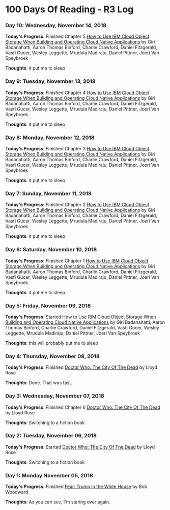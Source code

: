 # 100 Days Of Reading - R3 Log

### Day 10: Wednesday, November 14, 2018

**Today's Progress**:  Finished Chapter 5 [How to Use IBM Cloud Object Storage When Building and Operating Cloud Native Applications](http://www.redbooks.ibm.com/abstracts/redp5491.html?Open) by Giri Badanahatti, Aaron Thomas Binford, Charlie Crawford, Daniel Fitzgerald, Vasfi Gucer, Wesley Leggette, Mrudula Madiraju, Daniel Pittner, Joeri Van Speybroek

**Thoughts**:  it put me to sleep

### Day 9: Tuesday, November 13, 2018

**Today's Progress**:  Finished Chapter 4 [How to Use IBM Cloud Object Storage When Building and Operating Cloud Native Applications](http://www.redbooks.ibm.com/abstracts/redp5491.html?Open) by Giri Badanahatti, Aaron Thomas Binford, Charlie Crawford, Daniel Fitzgerald, Vasfi Gucer, Wesley Leggette, Mrudula Madiraju, Daniel Pittner, Joeri Van Speybroek

**Thoughts**:  it put me to sleep

### Day 8: Monday, November 12, 2018

**Today's Progress**:  Finished Chapter 3 [How to Use IBM Cloud Object Storage When Building and Operating Cloud Native Applications](http://www.redbooks.ibm.com/abstracts/redp5491.html?Open) by Giri Badanahatti, Aaron Thomas Binford, Charlie Crawford, Daniel Fitzgerald, Vasfi Gucer, Wesley Leggette, Mrudula Madiraju, Daniel Pittner, Joeri Van Speybroek

**Thoughts**:  it put me to sleep

### Day 7: Sunday, November 11, 2018

**Today's Progress**:  Finished Chapter 2 [How to Use IBM Cloud Object Storage When Building and Operating Cloud Native Applications](http://www.redbooks.ibm.com/abstracts/redp5491.html?Open) by Giri Badanahatti, Aaron Thomas Binford, Charlie Crawford, Daniel Fitzgerald, Vasfi Gucer, Wesley Leggette, Mrudula Madiraju, Daniel Pittner, Joeri Van Speybroek

**Thoughts**:  it put me to sleep

### Day 6: Saturday, November 10, 2018

**Today's Progress**:  Finished Chapter 1 [How to Use IBM Cloud Object Storage When Building and Operating Cloud Native Applications](http://www.redbooks.ibm.com/abstracts/redp5491.html?Open) by Giri Badanahatti, Aaron Thomas Binford, Charlie Crawford, Daniel Fitzgerald, Vasfi Gucer, Wesley Leggette, Mrudula Madiraju, Daniel Pittner, Joeri Van Speybroek

**Thoughts**:  it put me to sleep

### Day 5: Friday, November 09, 2018

**Today's Progress**:  Started [How to Use IBM Cloud Object Storage When Building and Operating Cloud Native Applications](http://www.redbooks.ibm.com/abstracts/redp5491.html?Open) by Giri Badanahatti, Aaron Thomas Binford, Charlie Crawford, Daniel Fitzgerald, Vasfi Gucer, Wesley Leggette, Mrudula Madiraju, Daniel Pittner, Joeri Van Speybroek

**Thoughts**:  this will probably put me to sleep 

### Day 4: Thursday, November 08, 2018

**Today's Progress**:  Finished [Doctor Who: The City Of The Dead](https://www.amazon.com/City-Dead-Doctor-Who/dp/0563538392) by Lloyd Rose

**Thoughts**:  Done.  That was fast.

### Day 3: Wednesday, November 07, 2018

**Today's Progress**:  Finished Chapter 6 [Doctor Who: The City Of The Dead](https://www.amazon.com/City-Dead-Doctor-Who/dp/0563538392) by Lloyd Rose

**Thoughts**:  Switching to a fiction book

### Day 2: Tuesday, November 06, 2018

**Today's Progress**:  Started [Doctor Who: The City Of The Dead](https://www.amazon.com/City-Dead-Doctor-Who/dp/0563538392) by Lloyd Rose

**Thoughts**:  Switching to a fiction book

### Day 1: Monday November 05, 2018

**Today's Progress**:  Finished [Fear: Trump in the White House](https://www.amazon.com/Fear-Trump-White-Bob-Woodward/dp/1501175513/ref=sr_1_3?ie=UTF8&qid=1541455374&sr=8-3&keywords=fear) by Bob Woodward

**Thoughts**:  As you can see, I'm staring over again.

